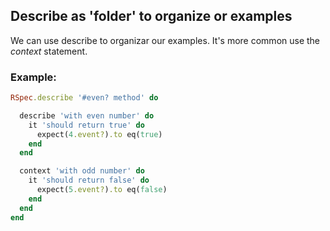 ## Describe as 'folder' to organize or examples
We can use describe to organizar our examples. It's more common 
use the *context* statement.

### Example:
```ruby
RSpec.describe '#even? method' do

  describe 'with even number' do
    it 'should return true' do
      expect(4.event?).to eq(true)
    end
  end

  context 'with odd number' do
    it 'should return false' do
      expect(5.event?).to eq(false)
    end
  end
end
```
